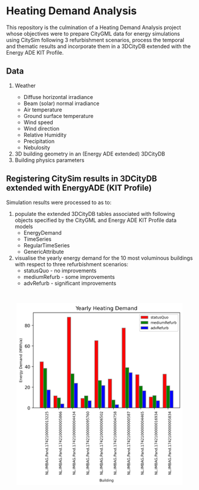 <h1>Heating Demand Analysis</h1>

<div>This repository is the culmination of a Heating Demand Analysis project whose objectives were to prepare CityGML data for energy simulations using CitySim following 3 refurbishment scenarios, process the temporal and thematic results and incorporate them in a 3DCityDB extended with the Energy ADE KIT Profile.</div>

<h2>Data</h2>
<ol>
	<li>Weather</li>
		<ul>
			<li>Diffuse horizontal irradiance</li>
			<li>Beam (solar) normal irradiance</li>
			<li>Air temperature</li>
			<li>Ground surface temperature</li>
			<li>Wind speed</li>
			<li>Wind direction</li>
			<li>Relative Humidity</li>
			<li>Precipitation</li>
			<li>Nebulosity</li>
		</ul>
	<li>3D building geometry in an (Energy ADE extended) 3DCityDB</li>
	<li>Building physics parameters</li>
</ol>

<h2>Registering CitySim results in 3DCityDB extended with EnergyADE (KIT Profile)</h2>
<div>Simulation results were processed to as to: 
<ol>
	<li>populate the extended 3DCityDB tables associated with following objects specified by the CityGML and Energy ADE KIT Profile data models
		<ul>
			<li>EnergyDemand</li>
			<li>TimeSeries</li>
			<li>RegularTimeSeries</li>
			<li>GenericAttribute</li>
		</ul> 
	</li> 
	<li>visualise the yearly energy demand for the 10 most voluminous buildings with respect to three refurbishment scenarios:
		<ul>
			<li>statusQuo - no improvements</li>
			<li>mediumRefurb - some improvements</li>
			<li>advRefurb - significant improvements</li>
		</ul>
	</li>
</ol>
<br>
<p align="center">
  <img src="heatingDemand/data/volume_scenario_demand_diff.png" width="450" title="hover text">
</p>
</div>


